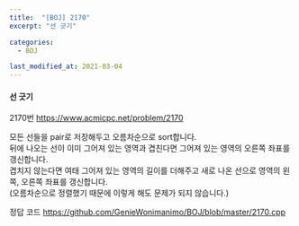 ```yaml
---
title:  "[BOJ] 2170"
excerpt: "선 긋기"

categories:
  - BOJ

last_modified_at: 2021-03-04
---
```


#### 선 긋기

2170번 <https://www.acmicpc.net/problem/2170>

모든 선들을 pair로 저장해두고 오름차순으로 sort합니다.<br>
뒤에 나오는 선이 이미 그어져 있는 영역과 겹친다면 그어져 있는 영역의 오른쪽 좌표를 갱신합니다.<br>
겹치지 않는다면 여태 그어져 있는 영역의 길이를 더해주고 새로 나온 선으로 영역의 왼쪽, 오른쪽 좌표를 갱신합니다.<br>
(오름차순으로 정렬했기 때문에 이렇게 해도 문제가 되지 않습니다.)

정답 코드 <https://github.com/GenieWonimanimo/BOJ/blob/master/2170.cpp>